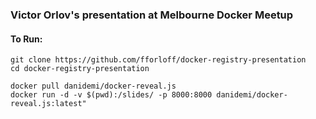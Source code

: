 ### Victor Orlov's presentation at Melbourne Docker Meetup

#### To Run:
```
git clone https://github.com/fforloff/docker-registry-presentation
cd docker-registry-presentation

docker pull danidemi/docker-reveal.js
docker run -d -v $(pwd):/slides/ -p 8000:8000 danidemi/docker-reveal.js:latest"
```
